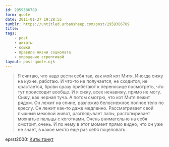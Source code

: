 ```yaml
---
id: 2959386789
form: quote
date: 2011-01-27 19:28:55
tumblr: https://untitled.urbansheep.com/post/2959386789
title: 
tags:
    - post
    - цитаты
    - кошки
    - правила жизни социопата
    - упрощение строптивой
layout: post-quote.njk
---
```


<blockquote>
Я считаю, что надо вести себя так, как мой кот Митя. Иногда сижу на кухне, работаю. И что-то не получается, не сходится, не срастается, брови сразу прибегают к переносице посмотреть, что тут происходит вообще. И я сижу, всех ненавижу, прямо не могу. Сижу, как черная туча. А потом смотрю, что кот Митя лежит рядом. Он лежит на спине, разложив белоснежное полное тело по креслу. Он лежит как-то даже медленно. Рассматривает свой пышный меховой живот, разглядывает лапы, растопыривает мохнатые пальцы с коготками. Очень внимательно на себя смотрит, очень. И по нему в этот момент прямо видно, что он уже не знает, в какое место еще раз себя поцеловать.
</blockquote>

eprst2000: <a href="http://eprst2000.livejournal.com/127708.html">Киты тонут</a>

